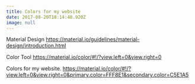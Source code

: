 ```yaml
---
title: Colors for my website
date: 2017-08-20T18:14:48.920Z
image: null
---
```

Material Design
https://material.io/guidelines/material-design/introduction.html

Color Tool
https://material.io/color/#!/?view.left=0&view.right=0

Colors for my website.
https://material.io/color/#!/?view.left=0&view.right=0&primary.color=FFF8E1&secondary.color=C5E1A5


